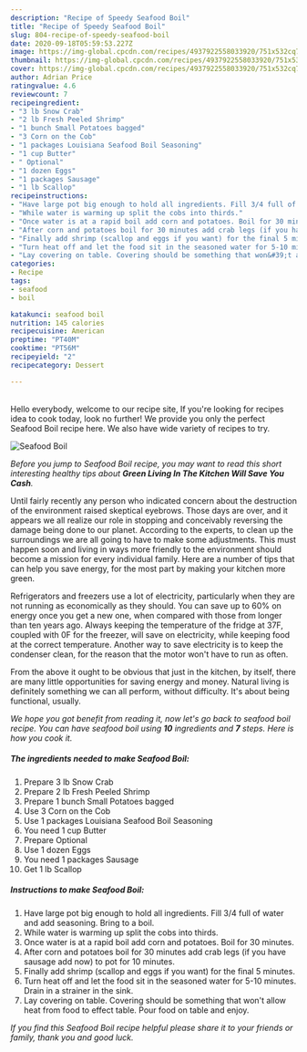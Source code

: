 ```yaml
---
description: "Recipe of Speedy Seafood Boil"
title: "Recipe of Speedy Seafood Boil"
slug: 804-recipe-of-speedy-seafood-boil
date: 2020-09-18T05:59:53.227Z
image: https://img-global.cpcdn.com/recipes/4937922558033920/751x532cq70/seafood-boil-recipe-main-photo.jpg
thumbnail: https://img-global.cpcdn.com/recipes/4937922558033920/751x532cq70/seafood-boil-recipe-main-photo.jpg
cover: https://img-global.cpcdn.com/recipes/4937922558033920/751x532cq70/seafood-boil-recipe-main-photo.jpg
author: Adrian Price
ratingvalue: 4.6
reviewcount: 7
recipeingredient:
- "3 lb Snow Crab"
- "2 lb Fresh Peeled Shrimp"
- "1 bunch Small Potatoes bagged"
- "3 Corn on the Cob"
- "1 packages Louisiana Seafood Boil Seasoning"
- "1 cup Butter"
- " Optional"
- "1 dozen Eggs"
- "1 packages Sausage"
- "1 lb Scallop"
recipeinstructions:
- "Have large pot big enough to hold all ingredients. Fill 3/4 full of water and add seasoning. Bring to a boil."
- "While water is warming up split the cobs into thirds."
- "Once water is at a rapid boil add corn and potatoes. Boil for 30 minutes."
- "After corn and potatoes boil for 30 minutes add crab legs (if you have sausage add now) to pot for 10 minutes."
- "Finally add shrimp (scallop and eggs if you want) for the final 5 minutes."
- "Turn heat off and let the food sit in the seasoned water for 5-10 minutes. Drain in a strainer in the sink."
- "Lay covering on table. Covering should be something that won&#39;t allow heat from food to effect table. Pour food on table and enjoy."
categories:
- Recipe
tags:
- seafood
- boil

katakunci: seafood boil 
nutrition: 145 calories
recipecuisine: American
preptime: "PT40M"
cooktime: "PT56M"
recipeyield: "2"
recipecategory: Dessert

---
```

<br>
Hello everybody, welcome to our recipe site, If you're looking for recipes idea to cook today, look no further! We provide you only the perfect Seafood Boil recipe here. We also have wide variety of recipes to try.
<br>


![Seafood Boil](https://img-global.cpcdn.com/recipes/4937922558033920/751x532cq70/seafood-boil-recipe-main-photo.jpg)

<i>Before you jump to Seafood Boil recipe, you may want to read this short interesting healthy tips about 
<strong>Green Living In The Kitchen Will Save You Cash</strong>.</i>
</br>

Until fairly recently any person who indicated concern about the destruction of the environment raised skeptical eyebrows. Those days are over, and it appears we all realize our role in stopping and conceivably reversing the damage being done to our planet. According to the experts, to clean up the surroundings we are all going to have to make some adjustments. This must happen soon and living in ways more friendly to the environment should become a mission for every individual family. Here are a number of tips that can help you save energy, for the most part by making your kitchen more green.

Refrigerators and freezers use a lot of electricity, particularly when they are not running as economically as they should. You can save up to 60% on energy once you get a new one, when compared with those from longer than ten years ago. Always keeping the temperature of the fridge at 37F, coupled with 0F for the freezer, will save on electricity, while keeping food at the correct temperature. Another way to save electricity is to keep the condenser clean, for the reason that the motor won't have to run as often.

From the above it ought to be obvious that just in the kitchen, by itself, there are many little opportunities for saving energy and money. Natural living is definitely something we can all perform, without difficulty. It's about being functional, usually.


<i>We hope you got benefit from reading it, now let's go back to seafood boil recipe. You can have seafood boil using <strong>10</strong> ingredients and <strong>7</strong> steps. Here is how you cook it.
</i>

##### The ingredients needed to make Seafood Boil:

1. Prepare 3 lb Snow Crab
1. Prepare 2 lb Fresh Peeled Shrimp
1. Prepare 1 bunch Small Potatoes bagged
1. Use 3 Corn on the Cob
1. Use 1 packages Louisiana Seafood Boil Seasoning
1. You need 1 cup Butter
1. Prepare  Optional
1. Use 1 dozen Eggs
1. You need 1 packages Sausage
1. Get 1 lb Scallop


##### Instructions to make Seafood Boil:

1. Have large pot big enough to hold all ingredients. Fill 3/4 full of water and add seasoning. Bring to a boil.
1. While water is warming up split the cobs into thirds.
1. Once water is at a rapid boil add corn and potatoes. Boil for 30 minutes.
1. After corn and potatoes boil for 30 minutes add crab legs (if you have sausage add now) to pot for 10 minutes.
1. Finally add shrimp (scallop and eggs if you want) for the final 5 minutes.
1. Turn heat off and let the food sit in the seasoned water for 5-10 minutes. Drain in a strainer in the sink.
1. Lay covering on table. Covering should be something that won&#39;t allow heat from food to effect table. Pour food on table and enjoy.


<i>If you find this Seafood Boil recipe helpful please share it to your friends or family, thank you and good luck.</i>
